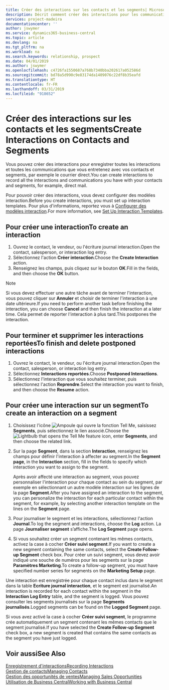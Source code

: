 ```yaml
---
title: Créer des interactions sur les contacts et les segments| Microsoft Docs
description: Décrit comment créer des interactions pour les communications que vous avez avec vos contacts et segments dans Business Central, par exemple le courrier direct.
services: project-madeira
documentationcenter: ''
author: jswymer
ms.service: dynamics365-business-central
ms.topic: article
ms.devlang: na
ms.tgt_pltfrm: na
ms.workload: na
ms.search.keywords: relationship, prospect
ms.date: 04/01/2019
ms.author: jswymer
ms.openlocfilehash: c4726fa1550687a768b7340bba202617a052586d
ms.sourcegitcommit: bd78a5d990c9e83174da1409076c22df8b35eafd
ms.translationtype: HT
ms.contentlocale: fr-FR
ms.lasthandoff: 03/31/2019
ms.locfileid: "918652"
---
```

# <a name="create-interactions-on-contacts-and-segments"></a><span data-ttu-id="8cde7-103">Créer des interactions sur les contacts et les segments</span><span class="sxs-lookup"><span data-stu-id="8cde7-103">Create Interactions on Contacts and Segments</span></span>
<span data-ttu-id="8cde7-104">Vous pouvez créer des interactions pour enregistrer toutes les interactions et toutes les communications que vous entretenez avec vos contacts et segments, par exemple le courrier direct.</span><span class="sxs-lookup"><span data-stu-id="8cde7-104">You can create interactions to record all the interactions and communications you have with your contacts and segments, for example, direct mail.</span></span>

<span data-ttu-id="8cde7-105">Pour pouvoir créer des interactions, vous devez configurer des modèles interaction.</span><span class="sxs-lookup"><span data-stu-id="8cde7-105">Before you create interactions, you must set up interaction templates.</span></span> <span data-ttu-id="8cde7-106">Pour plus d'informations, reportez vous à [Configurer des modèles interaction](marketing-interactions.md).</span><span class="sxs-lookup"><span data-stu-id="8cde7-106">For more information, see  [Set Up Interaction Templates](marketing-interactions.md).</span></span>

## <a name="to-create-an-interaction"></a><span data-ttu-id="8cde7-107">Pour créer une interaction</span><span class="sxs-lookup"><span data-stu-id="8cde7-107">To create an interaction</span></span>
1. <span data-ttu-id="8cde7-108">Ouvrez le contact, le vendeur, ou l'écriture journal interaction.</span><span class="sxs-lookup"><span data-stu-id="8cde7-108">Open the contact, salesperson, or interaction log entry.</span></span>
2. <span data-ttu-id="8cde7-109">Sélectionnez l'action **Créer interaction**.</span><span class="sxs-lookup"><span data-stu-id="8cde7-109">Choose the **Create Interaction** action.</span></span>
3. <span data-ttu-id="8cde7-110">Renseignez les champs, puis cliquez sur le bouton **OK**.</span><span class="sxs-lookup"><span data-stu-id="8cde7-110">Fill in the fields, and then choose the **OK** button.</span></span>

> [!NOTE]  
>   <span data-ttu-id="8cde7-111">Si vous devez effectuer une autre tâche avant de terminer l'interaction, vous pouvez cliquer sur **Annuler** et choisir de terminer l'interaction à une date ultérieure.</span><span class="sxs-lookup"><span data-stu-id="8cde7-111">If you need to perform another task before finishing the interaction, you can choose **Cancel** and then finish the interaction at a later time.</span></span> <span data-ttu-id="8cde7-112">Cela permet de reporter l'interaction à plus tard.</span><span class="sxs-lookup"><span data-stu-id="8cde7-112">This postpones the interaction.</span></span>

## <a name="to-finish-and-delete-postponed-interactions"></a><span data-ttu-id="8cde7-113">Pour terminer et supprimer les interactions reportées</span><span class="sxs-lookup"><span data-stu-id="8cde7-113">To finish and delete postponed interactions</span></span>
1. <span data-ttu-id="8cde7-114">Ouvrez le contact, le vendeur, ou l'écriture journal interaction.</span><span class="sxs-lookup"><span data-stu-id="8cde7-114">Open the contact, salesperson, or interaction log entry.</span></span>
2. <span data-ttu-id="8cde7-115">Sélectionnez **Interactions reportées**.</span><span class="sxs-lookup"><span data-stu-id="8cde7-115">Choose **Postponed Interactions**.</span></span>
3. <span data-ttu-id="8cde7-116">Sélectionnez l'interaction que vous souhaitez terminer, puis sélectionnez l'action **Reprendre**.</span><span class="sxs-lookup"><span data-stu-id="8cde7-116">Select the interaction you want to finish, and then choose the **Resume** action.</span></span>

## <a name="to-create-an-interaction-on-a-segment"></a><span data-ttu-id="8cde7-117">Pour créer une interaction sur un segment</span><span class="sxs-lookup"><span data-stu-id="8cde7-117">To create an interaction on a segment</span></span>
1. <span data-ttu-id="8cde7-118">Choisissez l'icône ![Ampoule qui ouvre la fonction Tell Me](media/ui-search/search_small.png "Dites-moi ce que vous voulez faire"), saisissez **Segments**, puis sélectionnez le lien associé.</span><span class="sxs-lookup"><span data-stu-id="8cde7-118">Choose the ![Lightbulb that opens the Tell Me feature](media/ui-search/search_small.png "Tell me what you want to do") icon, enter **Segments**, and then choose the related link.</span></span>
2. <span data-ttu-id="8cde7-119">Sur la page **Segment**, dans la section **Interaction**, renseignez les champs pour définir l'interaction à affecter au segment.</span><span class="sxs-lookup"><span data-stu-id="8cde7-119">In the **Segment page**, in the **Interaction** section, fill in the fields to specify which interaction you want to assign to the segment.</span></span>

    <span data-ttu-id="8cde7-120">Après avoir affecté une interaction au segment, vous pouvez personnaliser l'interaction pour chaque contact au sein du segment, par exemple en sélectionnant un autre modèle interaction sur les lignes de la page **Segment**.</span><span class="sxs-lookup"><span data-stu-id="8cde7-120">After you have assigned an interaction to the segment, you can personalize the interaction for each particular contact within the segment, for example, by selecting another interaction template on the lines on the **Segment** page.</span></span>  
3. <span data-ttu-id="8cde7-121">Pour journaliser le segment et les interactions, sélectionnez l'action **Journal**.</span><span class="sxs-lookup"><span data-stu-id="8cde7-121">To log the segment and interactions, choose the **Log** action.</span></span> <span data-ttu-id="8cde7-122">La page **Journaliser segment** s’affiche.</span><span class="sxs-lookup"><span data-stu-id="8cde7-122">The **Log Segment** page opens.</span></span>
4. <span data-ttu-id="8cde7-123">Si vous souhaitez créer un segment contenant les mêmes contacts, activez la case à cocher **Créer suivi segment**.</span><span class="sxs-lookup"><span data-stu-id="8cde7-123">If you want to create a new segment containing the same contacts, select the **Create Follow-up Segment** check box.</span></span> <span data-ttu-id="8cde7-124">Pour créer un suivi segment, vous devez avoir indiqué une souche de numéros pour les segments sur la page **Paramètres Marketing**.</span><span class="sxs-lookup"><span data-stu-id="8cde7-124">To create a follow-up segment, you must have specified number series for segments on the **Marketing Setup** page.</span></span>

<span data-ttu-id="8cde7-125">Une interaction est enregistrée pour chaque contact inclus dans le segment dans la table **Ecriture journal interaction**, et le segment est journalisé.</span><span class="sxs-lookup"><span data-stu-id="8cde7-125">An interaction is recorded for each contact within the segment in the **Interaction Log Entry** table, and the segment is logged.</span></span> <span data-ttu-id="8cde7-126">Vous pouvez consulter les segments journalisés sur la page **Segments journalisés**.</span><span class="sxs-lookup"><span data-stu-id="8cde7-126">Logged segments can be found on the **Logged Segment** page.</span></span>

<span data-ttu-id="8cde7-127">Si vous avez activé la case à cocher **Créer suivi segment**, le programme crée automatiquement un segment contenant les mêmes contacts que le segment journalisé.</span><span class="sxs-lookup"><span data-stu-id="8cde7-127">If you have selected the **Create Follow-up Segment** check box, a new segment is created that contains the same contacts as the segment you have just logged.</span></span>

## <a name="see-also"></a><span data-ttu-id="8cde7-128">Voir aussi</span><span class="sxs-lookup"><span data-stu-id="8cde7-128">See Also</span></span>
[<span data-ttu-id="8cde7-129">Enregistrement d'interactions</span><span class="sxs-lookup"><span data-stu-id="8cde7-129">Recording Interactions</span></span>](marketing-interactions.md)  
[<span data-ttu-id="8cde7-130">Gestion de contacts</span><span class="sxs-lookup"><span data-stu-id="8cde7-130">Managing Contacts</span></span>](marketing-contacts.md)  
[<span data-ttu-id="8cde7-131">Gestion des opportunités de ventes</span><span class="sxs-lookup"><span data-stu-id="8cde7-131">Managing Sales Opportunities</span></span>](marketing-manage-sales-opportunities.md)  
[<span data-ttu-id="8cde7-132">Utilisation de Business Central</span><span class="sxs-lookup"><span data-stu-id="8cde7-132">Working with Business Central</span></span>](ui-work-product.md)
